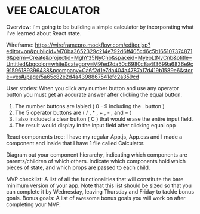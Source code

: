# VEE CALCULATOR

Overview: 
I'm going to be building a simple calculator by incorporating what I've learned about React state.

Wireframe: 
https://wireframepro.mockflow.com/editor.jsp?editor=on&publicid=M70ba3652329c214e792d6ff405cd6c5b1651073748716&perm=Create&projectid=MghY35NyCnb&spaceid=MyeoLtNyCnb&ptitle=Untitled&bgcolor=white&category=M9fed2da50c6980c8a4f3699a6836e9c91596189396438&pcompany=Ca6f2d1e7da404a4787a17d419b1589e6&store=yes#/page/5a65c82e2d4a4398867541efc2a359cd


User stories: 
When you click any number button and use any operator button you must get an accurate answer after clicking the equal button.

1. The number buttons are labled ( 0 - 9 including the . button )
2. The 5 operator buttons are ( / , * , + , - , and = )
3. I also included a clear button ( C ) that would erase the entire input field.
4. The result would display in the input field after clicking equal opp



React components tree: 
I have my regular App.js, App.css and I made a component and inside that I have 1 file called Calculator.

Diagram out your component hierarchy, indicating which components are parents/children of which others. Indicate which components hold which pieces of state, and which props are passed to each child.

MVP checklist: A list of all the functionalities that will constitute the bare minimum version of your app. Note that this list should be sized so that you can complete it by Wednesday, leaving Thursday and Friday to tackle bonus goals.
Bonus goals: A list of awesome bonus goals you will work on after completing your MVP.